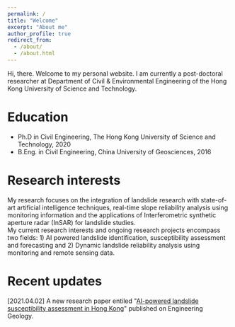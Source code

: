 ```yaml
---
permalink: /
title: "Welcome"
excerpt: "About me"
author_profile: true
redirect_from: 
  - /about/
  - /about.html
---
```

Hi, there. Welcome to my personal website. I am currently a post-doctoral researcher at Department of Civil & Environmental Engineering of the Hong Kong University of Science and Technology.

Education
======
* Ph.D in Civil Engineering, The Hong Kong University of Science and Technology, 2020
* B.Eng. in Civil Engineering, China University of Geosciences, 2016

Research interests
======
My research focuses on the integration of landslide research with state-of-art artificial intelligence techniques, real-time slope reliability analysis using monitoring information and the applications of Interferometric synthetic aperture radar (InSAR) for landslide studies.  
My current research interests and ongoing research projects encompass two fields: 1) AI powered landslide identification, susceptibility assessment and forecasting and 2) Dynamic landslide reliability analysis using monitoring and remote sensing data.

Recent updates
======
[2021.04.02] A new research paper entiled "[AI-powered landslide susceptibility assessment in Hong Kong](https://www.sciencedirect.com/science/article/pii/S0013795221001149)" published on Engineering Geology.

